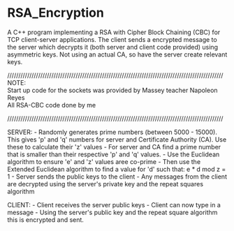 # RSA_Encryption

A C++ program implementing a RSA with Cipher Block Chaining (CBC) for TCP client-server applications.
The client sends a encrypted message to the server which decrypts it (both server and client code provided)
using asymmetric keys. Not using an actual CA, so have the server create relevant keys.

//////////////////////////////////////////////////////////////////////////////////////////////////
    NOTE:        
        Start up code for the sockets was provided by Massey teacher Napoleon Reyes         
        All RSA-CBC code done by me

//////////////////////////////////////////////////////////////////////////////////////////////////


SERVER:
    - Randomly generates prime numbers (between 5000 - 15000). This gives 'p' and 'q' numbers for 
    server and Certificate Authority (CA). Use these to calculate their 'z' values
    - For server and CA find a prime number that is smaller than their respective 'p' and 'q' values.
    - Use the Euclidean algorithm to ensure 'e' and 'z' values aree co-prime
    - Then use the Extended Euclidean algorithm to find a value for 'd' such that:
            e * d mod z = 1
    - Server sends the public keys to the client
    - Any messages from the client are decrypted using the server's private key and the repeat squares algorithm


CLIENT:
    - Client receives the server public keys
    - Client can now type in a message
    - Using the server's public key and the repeat square algorithm this is encrypted and sent.